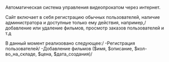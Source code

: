 Автоматическая система управления видеопрокатом через интернет. 

Сайт включает в себя регистрацию обычных пользователей, наличие администратора и доступные только ему действия, например,/
добавление или удаление фильмов, просмотр заказов пользователей и т.д

В данный момент реализовано следующее:/
-Регистрация пользователей/
-Добавление фильмов ($имя, $описание, $кол-во_на_складе, $цена, $дата_создания)/
